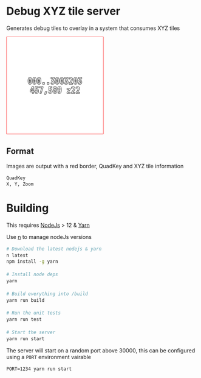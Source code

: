 # Debug XYZ tile server

Generates debug tiles to overlay in a system that consumes XYZ tiles


![Example Tile](./static/example.tile.png)


## Format
Images are output with a red border, QuadKey and XYZ tile information

```
QuadKey
X, Y, Zoom
```


# Building
This requires [NodeJs](https://nodejs.org/en/) > 12 & [Yarn](https://yarnpkg.com/en/)

Use [n](https://github.com/tj/n) to manage nodeJs versions

```bash
# Download the latest nodejs & yarn
n latest
npm install -g yarn

# Install node deps
yarn

# Build everything into /build
yarn run build

# Run the unit tests
yarn run test

# Start the server
yarn run start
```

The server will start on a random port above 30000, this can be configured using a `PORT` environment vairable

```shell
PORT=1234 yarn run start
```
